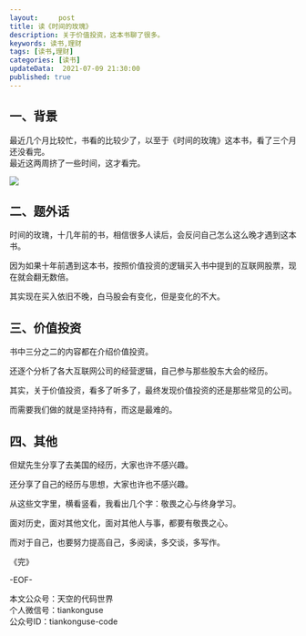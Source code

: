 ```yaml
---   
layout:     post  
title: 读《时间的玫瑰》  
description: 关于价值投资，这本书聊了很多。   
keywords: 读书,理财  
tags: [读书,理财]    
categories: [读书]  
updateData:  2021-07-09 21:30:00  
published: true  
---  
```



## 一、背景  


最近几个月比较忙，书看的比较少了，以至于《时间的玫瑰》这本书，看了三个月还没看完。  
最近这两周挤了一些时间，这才看完。  


![](https://res.tiankonguse.com/images/2021/07/09/001.png)  


## 二、题外话


时间的玫瑰，十几年前的书，相信很多人读后，会反问自己怎么这么晚才遇到这本书。  


因为如果十年前遇到这本书，按照价值投资的逻辑买入书中提到的互联网股票，现在就会翻无数倍。  


其实现在买入依旧不晚，白马股会有变化，但是变化的不大。  


## 三、价值投资


书中三分之二的内容都在介绍价值投资。  


还逐个分析了各大互联网公司的经营逻辑，自己参与那些股东大会的经历。  


其实，关于价值投资，看多了听多了，最终发现价值投资的还是那些常见的公司。  


而需要我们做的就是坚持持有，而这是最难的。  


## 四、其他  


但斌先生分享了去美国的经历，大家也许不感兴趣。  


还分享了自己的经历与思想，大家也许也不感兴趣。  


从这些文字里，横看竖看，我看出几个字：敬畏之心与终身学习。  


面对历史，面对其他文化，面对其他人与事，都要有敬畏之心。  


而对于自己，也要努力提高自己，多阅读，多交谈，多写作。


《完》


-EOF-  



本文公众号：天空的代码世界  
个人微信号：tiankonguse  
公众号ID：tiankonguse-code  
  

